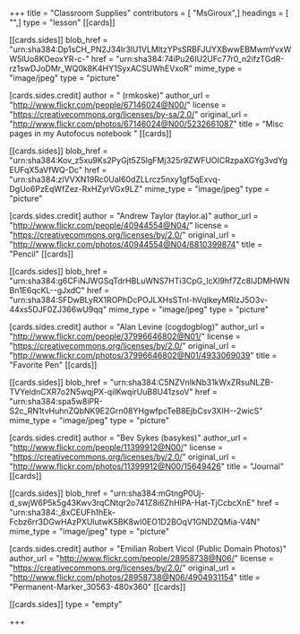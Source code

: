 +++
title = "Classroom Supplies"
contributors = [ "MsGiroux",]
headings = [ "",]
type = "lesson"
[[cards]]

[[cards.sides]]
blob_href = "urn:sha384:Dp1sCH_PN2J34lr3lU1VLMltzYPsSRBFJUYXBwwEBMwmYvxWW5lUo8KOeoxYR-c-"
href = "urn:sha384:74iPu26IU2UFc77r0_n2ifzTGdR-rz1swDJoDMr_WQ0k8K4HY1SyxACSUWhEVxoR"
mime_type = "image/jpeg"
type = "picture"

[cards.sides.credit]
author = " (rmkoske)"
author_url = "http://www.flickr.com/people/67146024@N00/"
license = "https://creativecommons.org/licenses/by-sa/2.0/"
original_url = "http://www.flickr.com/photos/67146024@N00/5232661087"
title = "Misc pages in my Autofocus notebook "
[[cards]]

[[cards.sides]]
blob_href = "urn:sha384:Kov_z5xu9Ks2PyGjt5Z5IgFMj325r9ZWFUOICRzpaXGYg3vdYgEUFqX5aVfWQ-Dc"
href = "urn:sha384:zlVVXN19Rc0UaI60dZLLrcz5nxy1gf5qExvq-DgUo6PzEqWfZez-RxHZyrVGx9LZ"
mime_type = "image/jpeg"
type = "picture"

[cards.sides.credit]
author = "Andrew Taylor (taylor.a)"
author_url = "http://www.flickr.com/people/40944554@N04/"
license = "https://creativecommons.org/licenses/by/2.0/"
original_url = "http://www.flickr.com/photos/40944554@N04/6810399874"
title = "Pencil"
[[cards]]

[[cards.sides]]
blob_href = "urn:sha384:g6CFiNJWGSqTdrHBLuWNS7HTi3CpG_lcXl9hf7Zc8lJDMHWNBn1E6qcKL--gJxdC"
href = "urn:sha384:SFDwBLyRX1ROPhDcPOJLXHsSTnI-hVqIkeyMRlzJ5O3v-44xs5DJF0ZJ366wU9qq"
mime_type = "image/jpeg"
type = "picture"

[cards.sides.credit]
author = "Alan Levine (cogdogblog)"
author_url = "http://www.flickr.com/people/37996646802@N01/"
license = "https://creativecommons.org/licenses/by/2.0/"
original_url = "http://www.flickr.com/photos/37996646802@N01/4933069039"
title = "Favorite Pen"
[[cards]]

[[cards.sides]]
blob_href = "urn:sha384:C5NZVnlkNb31kWxZRsuNLZB-TVYeldnCXR7o2N5wqjPX-qiIKwqirUuB8U41zsoV"
href = "urn:sha384:spa5w8iPR-S2c_RN1tvHuhnZQbNK9E2Grn08YHgwfpcTeB8EjbCsv3XIH--2wicS"
mime_type = "image/jpeg"
type = "picture"

[cards.sides.credit]
author = "Bev Sykes (basykes)"
author_url = "http://www.flickr.com/people/11399912@N00/"
license = "https://creativecommons.org/licenses/by/2.0/"
original_url = "http://www.flickr.com/photos/11399912@N00/15649426"
title = "Journal"
[[cards]]

[[cards.sides]]
blob_href = "urn:sha384:mGtngP0Uj-d_swjW6P5k5g43Kwv3rqCNtqr2o741Z8i6ZhHlPA-Hat-TjCcbcXnE"
href = "urn:sha384:_8xCEUFh1hEk-Fcbz6rr3DGwHAzPXUlutwK5BK8wI0EO1D2BOqV1GNDZQMia-V4N"
mime_type = "image/jpeg"
type = "picture"

[cards.sides.credit]
author = "Emilian Robert Vicol (Public Domain Photos)"
author_url = "http://www.flickr.com/people/28958738@N06/"
license = "https://creativecommons.org/licenses/by/2.0/"
original_url = "http://www.flickr.com/photos/28958738@N06/4904931154"
title = "Permanent-Marker_30563-480x360"
[[cards]]

[[cards.sides]]
type = "empty"

+++
